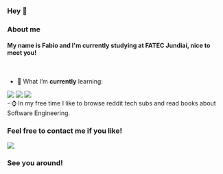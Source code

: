 ### Hey 👋

### About me

#### My name is Fabio and I'm currently studying at FATEC Jundiaí, nice to meet you!

<br>

- 🌱 What I’m **currently** learning:

<div style="float=right">
  <img src="https://img.shields.io/badge/-html-E34F26?style=for-the-badge&logo=html5&logoColor=white">
  <img src="https://img.shields.io/badge/-css3-1572B6?style=for-the-badge&logo=css3&logoColor=white">
  <img src="https://img.shields.io/badge/-javascript-F7DF1E?style=for-the-badge&logo=javascript&logoColor=white">
</div>
- ⌚ In my free time I like to browse reddit tech subs and read books about Software Engineering.


### Feel free to contact me if you like!

<img src="https://img.shields.io/badge/-linkedin-0A66C2?style=for-the-badge&logo=linkedin&logoColor=white"><a href="https://www.linkedin.com/in/fabio-nalini-26a531231/"></a>

### See you around!

<!--




-->
